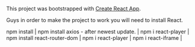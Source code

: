 This project was bootstrapped with [Create React App](https://github.com/facebook/create-react-app).


Guys in order to make the project to work you will need to install React.

npm install
|
npm install axios - after newest update.
|
npm i react-player
|
npm install react-router-dom
|
npm i react-player
|
npm i react-iframe
|
